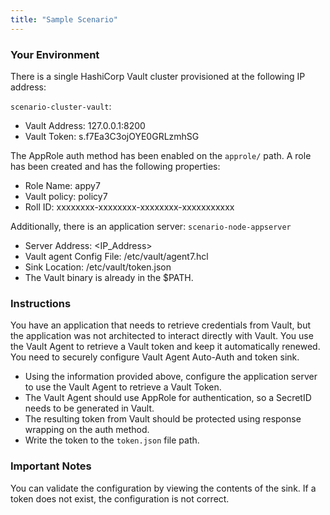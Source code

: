 ```yaml
---
title: "Sample Scenario"
---
```

### Your Environment

There is a single HashiCorp Vault cluster provisioned at the following IP address:

 `scenario-cluster-vault`:
* Vault Address: 127.0.0.1:8200
* Vault Token: s.f7Ea3C3ojOYE0GRLzmhSG

The AppRole auth method has been enabled on the `approle/` path. A role has been created and has the following properties:
* Role Name: appy7
* Vault policy: policy7
* Roll ID: xxxxxxxx-xxxxxxxx-xxxxxxxx-xxxxxxxxxxx


Additionally, there is an application server:
`scenario-node-appserver`
 
* Server Address: <IP_Address>
* Vault agent Config File: /etc/vault/agent7.hcl
* Sink Location: /etc/vault/token.json
* The Vault binary is already in the $PATH.

### Instructions
You have an application that needs to retrieve credentials from Vault, but the application was not architected to interact directly with Vault. You use the Vault Agent to retrieve a Vault token and keep it automatically renewed. You need to securely configure Vault Agent Auto-Auth and token sink. 

* Using the information provided above, configure the application server to use the Vault Agent to retrieve a Vault Token. 
* The Vault Agent should use AppRole for authentication, so a SecretID needs to be generated in Vault. 
* The resulting token from Vault should be protected using response wrapping on the auth method. 
* Write the token to the `token.json` file path.

### Important Notes
You can validate the configuration by viewing the contents of the sink. If a token does not exist, the configuration is not correct.

